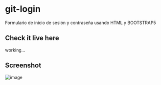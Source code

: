 # git-login

Formulario de inicio de sesión y contraseña usando HTML y BOOTSTRAP5

## Check it live here

working...

## Screenshot

![image](https://user-images.githubusercontent.com/85379478/215278666-b1968042-c664-47d1-bfa8-73a64e48fe31.png)
